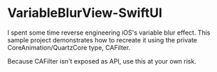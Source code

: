 # VariableBlurView-SwiftUI

I spent some time reverse engineering iOS's variable blur effect. 
This sample project demonstrates how to recreate it using the private CoreAnimation/QuartzCore type, CAFilter.

Because CAFilter isn't exposed as API, use this at your own risk.
